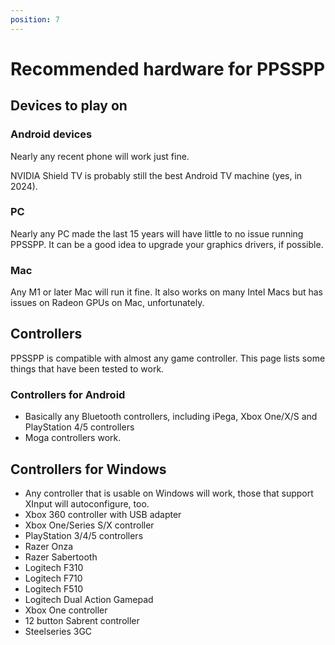 ```yaml
---
position: 7
---
```

# Recommended hardware for PPSSPP

## Devices to play on

### Android devices

Nearly any recent phone will work just fine.

NVIDIA Shield TV is probably still the best Android TV machine (yes, in 2024).

### PC

Nearly any PC made the last 15 years will have little to no issue running PPSSPP. It can be a good idea to upgrade your graphics drivers, if possible.

### Mac

Any M1 or later Mac will run it fine. It also works on many Intel Macs but has issues on Radeon GPUs on Mac, unfortunately.

## Controllers

PPSSPP is compatible with almost any game controller. This page lists some things that have been tested to work.

### Controllers for Android

- Basically any Bluetooth controllers, including iPega, Xbox One/X/S and PlayStation 4/5 controllers
- Moga controllers work.

## Controllers for Windows

- Any controller that is usable on Windows will work, those that support XInput will autoconfigure, too.
- Xbox 360 controller with USB adapter
- Xbox One/Series S/X controller
- PlayStation 3/4/5 controllers
- Razer Onza
- Razer Sabertooth
- Logitech F310
- Logitech F710
- Logitech F510
- Logitech Dual Action Gamepad
- Xbox One controller
- 12 button Sabrent controller
- Steelseries 3GC

